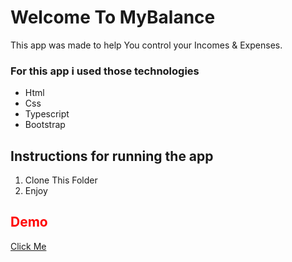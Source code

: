 <h1>Welcome To MyBalance</h1>

<p>This app was made to help You control your Incomes & Expenses.

<h3>For this app i used those technologies</h3>
<ul>
<li>Html</li>
<li>Css</li>
<li>Typescript</li>
<li>Bootstrap</li>
</ul>

<h2>Instructions for running the app</h2>
<ol>
<li>Clone This Folder</li>
<li>Enjoy</li>
</ol>

<h2 style="color:red;font-weight:bolder;">Demo</h2>
<a href="https://mybalance.onrender.com/">Click Me</a>
